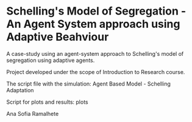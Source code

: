 # Schelling's Model of Segregation - An Agent System approach using Adaptive Beahviour


A case-study using an agent-system approach to Schelling's model of segregation using adaptive agents. 

Project developed under the scope of Introduction to Research course.


The script file with the simulation: Agent Based Model - Schelling Adaptation 

Script for plots and results: plots

Ana Sofia Ramalhete
